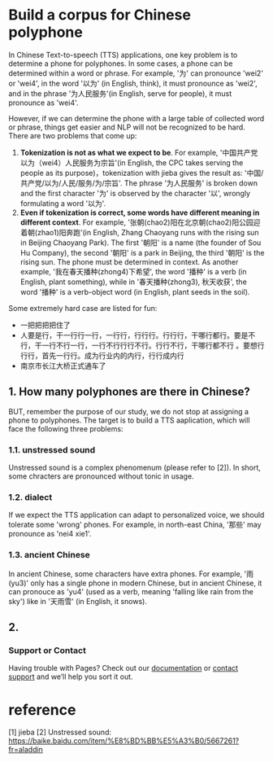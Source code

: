 # Build a corpus for Chinese polyphone

In Chinese Text-to-speech (TTS) applications, one key problem is to determine a phone for polyphones. In some cases, a phone can be determined within a word or phrase. For example, '为' can pronounce 'wei2' or 'wei4', in the word '以为' (in English, think), it must pronounce as 'wei2', and in the phrase '为人民服务'(in English, serve for people), it must pronounce as 'wei4'.

However, if we can determine the phone with a large table of collected word or phrase, things get easier and NLP will not be recognized to be hard. There are two problems that come up:

1. **Tokenization is not as what we expect to be**. For example, '中国共产党以为（wei4）人民服务为宗旨'(in English, the CPC takes serving the people as its purpose)，tokenization with jieba gives the result as: '中国/共产党/以为/人民/服务/为/宗旨'. The phrase '为人民服务' is broken down and the first character '为' is observed by the character '以', wrongly formulating a word '以为'.
2. **Even if tokenization is correct, some words have different meaning in different context**. For example, '张朝(chao2)阳在北京朝(chao2)阳公园迎着朝(zhao1)阳奔跑'(in English, Zhang Chaoyang runs with the rising sun in Beijing Chaoyang Park). The first '朝阳' is a name (the founder of Sou Hu Company), the second '朝阳' is a park in Beijing, the third '朝阳' is the rising sun. The phone must be determined in context. As another example, '我在春天播种(zhong4)下希望', the word '播种' is a verb (in English, plant something), while in '春天播种(zhong3), 秋天收获', the word '播种' is a verb-object word (in English, plant seeds in the soil).

Some extremely hard case are listed for fun:

- 一把把把把住了
- 人要是行，干一行行一行，一行行，行行行。行行行，干哪行都行。要是不行，干一行不行一行，一行不行行行不行。行行不行，干哪行都不行 。要想行行行，首先一行行。成为行业内的内行，行行成内行
- 南京市长江大桥正式通车了


## 1. How many polyphones are there in Chinese?

BUT, remember the purpose of our study, we do not stop at assigning a phone to polyphones. The target is to build a TTS aaplication, which will face the following three problems:

### 1.1. unstressed sound
Unstressed sound is a complex phenomenum (please refer to [2]). In short, some chracters are pronounced without tonic in usage.

### 1.2. dialect
If we expect the TTS application can adapt to personalized voice, we should tolerate some 'wrong' phones. For example, in north-east China, '那些' may pronounce as 'nei4 xie1'.

### 1.3. ancient Chinese
In ancient Chinese, some characters have extra phones. For example, '雨(yu3)' only has a single phone in modern Chinese, but in ancient Chinese, it can pronouce as 'yu4' (used as a verb, meaning 'falling like rain from the sky') like in '天雨雪' (in English, it snows).

## 2.

### Support or Contact

Having trouble with Pages? Check out our [documentation](https://docs.github.com/categories/github-pages-basics/) or [contact support](https://support.github.com/contact) and we’ll help you sort it out.


# reference
[1] jieba
[2] Unstressed sound: https://baike.baidu.com/item/%E8%BD%BB%E5%A3%B0/5667261?fr=aladdin
